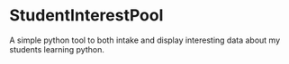 # StudentInterestPool
A simple python tool to both intake and display interesting data about my students learning python.
